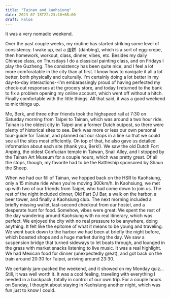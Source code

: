 ```yaml
---
title: "Tainan_and_kaohsiung"
date: 2023-07-18T22:23:10+08:00
draft: False
---
```


It was a very nomadic weekend. 

Over the past couple weeks, my routine has started striking some level of consistency. I wake up, eat a 蛋餅（dànbǐng), which is a sort of egg-crepe, then homework, workout, class, dinner, 
vibes, etc. Besides my daily Chinese class, on Thursdays I do a classical painting class, and on Fridays I play the Guzheng. The consistency has been quite nice, and I feel a lot more 
comforatable in the city than at first. I know how to navigate it all a lot better, both physically and culturally. I'm certainly doing a lot better in my day-to-day interactions--I'm 
embarassingly proud of having perfected my check-out responses at the grocery store, and today I returned to the bank to fix a problem opening my online account, which went off without a 
hitch. Finally comfortable with the little things. All that said, it was a good weekend to mix things up. 

Me, Berk, and three other friends took the highspeed rail at 7:30 on Saturday morning from Taipei to Tainan, which was around a two hour ride. Tainan is the oldest city in Taipei and a 
former Dutch outpost, so there were plenty of historical sites to see. Berk was more or less our own personal tour-guide for Tainan, and planned out our stops in a line so that we could see 
all the sites most efficiently. On top of that, he also gave us detailed information about each site (thank you, Berk!). We saw the old Dutch Fort Anping, the oldest Confucian temple in 
Taiwan, Snail Alley, and I stopped by the Tainan Art Museum for a couple hours, which was pretty great. Of all the stops, though, my favorite had to be the Battleship sponsored by Shaun the 
Sheep. 

When we had our fill of Tainan, we hopped back on the HSR to Kaohsiung, only a 15 minute ride when you're moving 300km/h. In Kaohsiung, we met up with two of our friends from Taipei, who 
had come down to join us. The rest of the night included dinner, Old Fart DJ Bar, a walk on the harbor, a beer tower, and finally a Kaohsiung club. The next morning included 
a briefly missing wallet, last-second checkout from our hostel, and a desperate hunt for food. Somehow, vibes were great. We spent the rest of the day wandering around Kaohsiung with no 
real itinerary, which was perfect. We enjoyed the city with no real pressure to be anywhere, doing anything. It felt like the epitome of what it means to be young and traveling. We went 
back down to the harbor we had been at briefly the night before, which boasted shops and a huge market during the day. We saw a suspension bridge that turned sideways to let boats through, 
and lounged in the grass with market snacks listening to live music. It was a real highlight. We had Mexican food for dinner (unexpectedly great), and got back on the train around 20:30
for Taipei, arriving around 23:30.      

We certainly jam-packed the weekend, and it showed on my Monday quiz... Still, it was well worth it. It was a cool feeling, traveling with everything I needed in a backpack, totally in 
control of our own trip. For a couple hours on Sunday, I thought about staying in Kaohsiung another night, which was fun just to know I could.   
